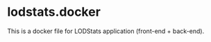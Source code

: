 lodstats.docker
===============

This is a docker file for LODStats application (front-end + back-end).
